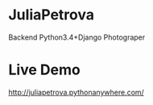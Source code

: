 # JuliaPetrova
Backend Python3.4+Django
Photograper
# Live Demo

http://juliapetrova.pythonanywhere.com/
